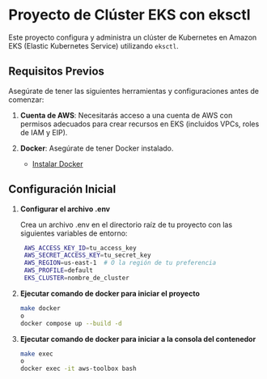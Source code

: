 # Proyecto de Clúster EKS con eksctl

Este proyecto configura y administra un clúster de Kubernetes en Amazon EKS (Elastic Kubernetes Service) utilizando `eksctl`.

## Requisitos Previos

Asegúrate de tener las siguientes herramientas y configuraciones antes de comenzar:

1. **Cuenta de AWS**: Necesitarás acceso a una cuenta de AWS con permisos adecuados para crear recursos en EKS (incluidos VPCs, roles de IAM y EIP).

2. **Docker**: Asegúrate de tener Docker instalado.

   - [Instalar Docker](https://docs.docker.com/get-docker/)

## Configuración Inicial

1. **Configurar el archivo .env**

   Crea un archivo .env en el directorio raíz de tu proyecto con las siguientes variables de entorno:

   ```bash
    AWS_ACCESS_KEY_ID=tu_access_key
    AWS_SECRET_ACCESS_KEY=tu_secret_key
    AWS_REGION=us-east-1  # O la región de tu preferencia
    AWS_PROFILE=default
    EKS_CLUSTER=nombre_de_cluster

2. **Ejecutar comando de docker para iniciar el proyecto**

    ```bash
    make docker
    o
    docker compose up --build -d

2. **Ejecutar comando de docker para iniciar a la consola del contenedor**

    ```bash
    make exec
    o
    docker exec -it aws-toolbox bash